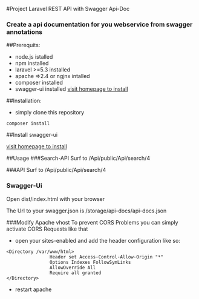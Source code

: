  #Project Laravel REST API with Swagger Api-Doc 
### Create a api documentation for you webservice from swagger annotations

##Prerequits:
* node.js istalled
* npm installed
* laravel >=5.3 installed
* apache =>2.4 or ngjnx intalled
* composer installed
* swagger-ui installed [visit homepage to install](http://swagger.io/swagger-ui/)

##Installation:
* simply clone this repository

```
composer install
```

##Install swagger-ui

[visit homepage to install](http://swagger.io/swagger-ui/)

##Usage
###Search-API
Surf to <your pojectroot>/Api/public/Api/search/4

###API
Surf to <your pojectroot>/Api/public/Api/search/4

### Swagger-Ui 
Open dist/index.html with your browser 

The Url to your swagger.json is 
<laravelroot>/storage/api-docs/api-docs.json

###Modify Apache vhost
To prevent CORS Problems you can simply activate CORS Requests like that
* open your sites-enabled and add the header configuration like so:


```
<Directory /var/www/html>
                Header set Access-Control-Allow-Origin "*"
                Options Indexes FollowSymLinks
                AllowOverride All
                Require all granted
</Directory>
```

* restart apache

